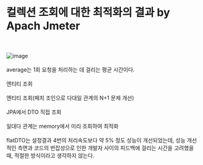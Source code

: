 # 컬렉션 조회에 대한 최적화의 결과 by Apach Jmeter
<br><br>
![image](https://github.com/domino0628/CS/assets/59598751/0719b8aa-ab32-4b2d-8670-5e445b22ebf4)
<br><br>
average는 1회 요청을 처리하는 데 걸리는 평균 시간이다.
<br><br>
엔티티 조회
<br><br>
엔티티 조회(페치 조인으로 다대일 관계의 N+1 문제 개선)
<br><br>
JPA에서 DTO 직접 조회
<br><br>
일대다 관계는 memory에서 미리 조회하여 최적화
<br><br>
flatDTO는 설정결과 4번의 처리속도보다 약 5% 정도 성능이 개선되었는데, 성능 개선적인 측면과 코드의 번잡성으로 인한 개발자 사이의 피드백에 걸리는 시간을 고려했을 때, 적절한 방식이라고 생각하지 않는다.
<br><br>
<br><br>
